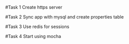 #Task 1
Create https server

#Task 2
Sync app with mysql and create properties table

#Task 3
Use redis for sessions

#Task 4
Start using mocha

